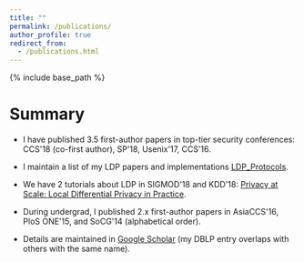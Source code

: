 ```yaml
---
title: ""
permalink: /publications/
author_profile: true
redirect_from: 
  - /publications.html
---
```


{% include base_path %}

Summary
======
* I have published 3.5 first-author papers in top-tier security conferences: CCS'18 (co-first author), SP'18, Usenix'17, CCS'16.

* I maintain a list of my LDP papers and implementations [LDP_Protocols](https://github.com/vvv214/LDP_Protocols). 

* We have 2 tutorials about LDP in SIGMOD'18 and KDD'18: [Privacy at Scale: Local Differential Privacy in Practice](https://sites.google.com/view/kdd2018-tutorial/home).

* During undergrad, I published 2.x first-author papers in AsiaCCS'16, PloS ONE'15, and SoCG'14 (alphabetical order).

* Details are maintained in [Google Scholar](https://scholar.google.com/citations?user=TkgyXGwAAAAJ&hl=en&oi=ao) (my DBLP entry overlaps with others with the same name).
